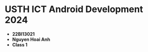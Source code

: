 USTH ICT Android Development 2024
========================================

* **22BI13021**
* **Nguyen Hoai Anh**
* **Class 1**
